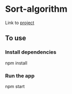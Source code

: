# Sort-algorithm

Link to [project](https://sort-algorithm-703f1.web.app/)

## To use
### Install dependencies
npm install
### Run the app
npm start
```